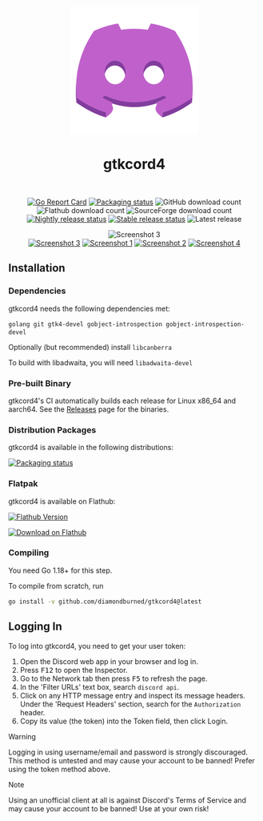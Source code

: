 <div align="center">

![Logo](./internal/icons/hicolor/scalable/apps/logo.svg)

# gtkcord4

<br>

[![Go Report Card](https://goreportcard.com/badge/github.com/diamondburned/gtkcord4)](https://goreportcard.com/report/github.com/diamondburned/gtkcord4)
[![Packaging status](https://img.shields.io/repology/repositories/gtkcord4?label=in%20repositories)](https://repology.org/project/gtkcord4/versions)
![GitHub download count](https://img.shields.io/github/downloads/diamondburned/gtkcord4/total?label=GitHub%20Downloads&logo=github)
![Flathub download count](https://img.shields.io/flathub/downloads/so.libdb.gtkcord4?logo=flatpak&logoColor=orange&label=Flatpak%20Installs&color=orange)
![SourceForge download count](https://img.shields.io/sourceforge/dt/gtkcord4.mirror?label=SourceForge%20Downloads&logo=sourceforge&color=orange)
[![Nightly release status](https://img.shields.io/github/deployments/diamondburned/gtkcord4/Nightly%20release?logo=github&label=Nightly%20Build)](https://github.com/diamondburned/gtkcord4/deployments/Nightly%20release)
[![Stable release status](https://img.shields.io/github/deployments/diamondburned/gtkcord4/Stable%20release?logo=github&label=Stable%20Build)](https://github.com/diamondburned/gtkcord4/deployments/Stable%20release)
![Latest release](https://img.shields.io/github/v/tag/diamondburned/gtkcord4?filter=!nightly&label=Latest%20Release&color=blue)

<img src="./.github/screenshot6/03.png" alt="Screenshot 3" width="800">

<div>
  <a href="./.github/screenshot6/03.png"><img src="./.github/screenshot6/03.png" alt="Screenshot 3" width="150"></a>
  <a href="./.github/screenshot6/01.png"><img src="./.github/screenshot6/01.png" alt="Screenshot 1" width="150"></a>
  <a href="./.github/screenshot6/02.png"><img src="./.github/screenshot6/02.png" alt="Screenshot 2" width="150"></a>
  <a href="./.github/screenshot6/04.png"><img src="./.github/screenshot6/04.png" alt="Screenshot 4" width="150"></a>
</div>

</div>

## Installation

### Dependencies

gtkcord4 needs the following dependencies met:

```
golang git gtk4-devel gobject-introspection gobject-introspection-devel
```

Optionally (but recommended) install `libcanberra`

To build with libadwaita, you will need `libadwaita-devel`

### Pre-built Binary

gtkcord4's CI automatically builds each release for Linux x86_64 and aarch64.
See the [Releases](https://github.com/diamondburned/gtkcord4/releases) page for
the binaries.

### Distribution Packages

gtkcord4 is available in the following distributions:

<a href="https://repology.org/project/gtkcord4/versions">
    <img src="https://repology.org/badge/vertical-allrepos/gtkcord4.svg" alt="Packaging status">
</a>

### Flatpak

gtkcord4 is available on Flathub:

[![Flathub Version](https://img.shields.io/flathub/v/so.libdb.gtkcord4?logo=flatpak&logoColor=orange&label=Flathub)](https://flathub.org/apps/details/so.libdb.gtkcord4)

<a href="https://flathub.org/apps/details/so.libdb.gtkcord4">
    <img src="https://flathub.org/assets/badges/flathub-badge-en.svg" alt="Download on Flathub" width="180">
</a>

### Compiling

You need Go 1.18+ for this step.

To compile from scratch, run

```sh
go install -v github.com/diamondburned/gtkcord4@latest
```

## Logging In

To log into gtkcord4, you need to get your user token:

1. Open the Discord web app in your browser and log in.
2. Press <kbd>F12</kbd> to open the Inspector.
3. Go to the Network tab then press <kbd>F5</kbd> to refresh the page.
4. In the 'Filter URLs' text box, search `discord api`.
5. Click on any HTTP message entry and inspect its message headers. Under
   the 'Request Headers' section, search for the `Authorization` header.
6. Copy its value (the token) into the Token field, then click Login.

> [!WARNING]
> Logging in using username/email and password is strongly discouraged. This
> method is untested and may cause your account to be banned! Prefer using the
> token method above.

> [!NOTE]
> Using an unofficial client at all is against Discord's Terms of Service and
> may cause your account to be banned! Use at your own risk!


